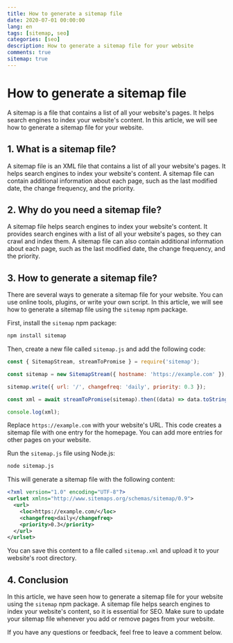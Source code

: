```yaml
---
title: How to generate a sitemap file
date: 2020-07-01 00:00:00
lang: en
tags: [sitemap, seo]
categories: [seo]
description: How to generate a sitemap file for your website
comments: true
sitemap: true
---
```


# How to generate a sitemap file

A sitemap is a file that contains a list of all your website's pages. It helps search engines to index your website's content. In this article, we will see how to generate a sitemap file for your website.

## 1. What is a sitemap file?

A sitemap file is an XML file that contains a list of all your website's pages. It helps search engines to index your website's content. A sitemap file can contain additional information about each page, such as the last modified date, the change frequency, and the priority.

## 2. Why do you need a sitemap file?

A sitemap file helps search engines to index your website's content. It provides search engines with a list of all your website's pages, so they can crawl and index them. A sitemap file can also contain additional information about each page, such as the last modified date, the change frequency, and the priority.

## 3. How to generate a sitemap file?

There are several ways to generate a sitemap file for your website. You can use online tools, plugins, or write your own script. In this article, we will see how to generate a sitemap file using the `sitemap` npm package.

First, install the `sitemap` npm package:

```bash
npm install sitemap
```

Then, create a new file called `sitemap.js` and add the following code:

```javascript
const { SitemapStream, streamToPromise } = require('sitemap');

const sitemap = new SitemapStream({ hostname: 'https://example.com' });

sitemap.write({ url: '/', changefreq: 'daily', priority: 0.3 });

const xml = await streamToPromise(sitemap).then((data) => data.toString());

console.log(xml);
```

Replace `https://example.com` with your website's URL. This code creates a sitemap file with one entry for the homepage. You can add more entries for other pages on your website.

Run the `sitemap.js` file using Node.js:

```bash
node sitemap.js
```

This will generate a sitemap file with the following content:

```xml
<?xml version="1.0" encoding="UTF-8"?>
<urlset xmlns="http://www.sitemaps.org/schemas/sitemap/0.9">
  <url>
    <loc>https://example.com/</loc>
    <changefreq>daily</changefreq>
    <priority>0.3</priority>
  </url>
</urlset>
```

You can save this content to a file called `sitemap.xml` and upload it to your website's root directory.

## 4. Conclusion

In this article, we have seen how to generate a sitemap file for your website using the `sitemap` npm package. A sitemap file helps search engines to index your website's content, so it is essential for SEO. Make sure to update your sitemap file whenever you add or remove pages from your website.

If you have any questions or feedback, feel free to leave a comment below.

